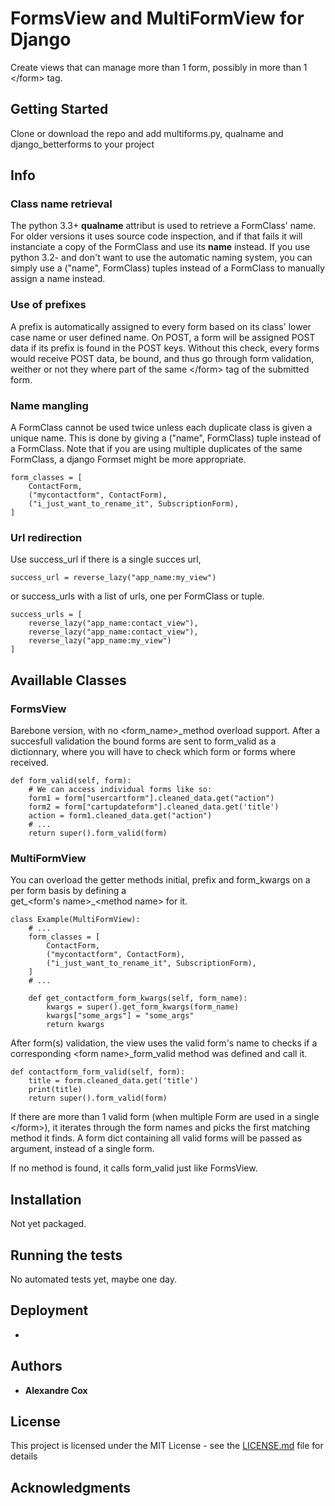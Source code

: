 # FormsView and MultiFormView for Django

Create views that can manage more than 1 form, possibly in more than 1 \</form\> tag.

## Getting Started

Clone or download the repo and add multiforms.py, qualname and django_betterforms to your project

## Info

### Class name retrieval

The python 3.3+ __qualname__ attribut is used to retrieve a FormClass' name. For older versions it 
uses source code inspection, and if that fails it will instanciate a copy of the FormClass and use 
its __name__ instead. If you use python 3.2- and don't want to use the automatic naming system, you 
can simply use a ("name", FormClass) tuples instead of a FormClass to manually assign a name instead.

### Use of prefixes

A prefix is automatically assigned to every form based on its class' lower case name or user defined name. 
On POST, a form will be assigned POST data if its prefix is found in the POST keys. Without this check, 
every forms would receive POST data, be bound, and thus go through form validation, weither or not they 
where part of the same \</form\> tag of the submitted form.

### Name mangling

A FormClass cannot be used twice unless each duplicate class is given a unique name. This is done by 
giving a ("name", FormClass) tuple instead of a FormClass. Note that if you are using multiple 
duplicates of the same FormClass, a django Formset might be more appropriate.

```
form_classes = [
    ContactForm,
    ("mycontactform", ContactForm),
    ("i_just_want_to_rename_it", SubscriptionForm),
]
```

### Url redirection

Use success_url if there is a single succes url, 
```
success_url = reverse_lazy("app_name:my_view")
```
or success_urls with a list of urls, one per FormClass or tuple.
```
success_urls = [
    reverse_lazy("app_name:contact_view"),
    reverse_lazy("app_name:contact_view"),
    reverse_lazy("app_name:my_view")
]
```

## Availlable Classes

### FormsView

Barebone version, with no \<form_name\>_method overload support. After a succesfull validation the 
bound forms are sent to form_valid as a dictionnary, where you will have to check which form or forms
where received.
  
```
def form_valid(self, form):
    # We can access individual forms like so:
    form1 = form["usercartform"].cleaned_data.get("action")
    form2 = form["cartupdateform"].cleaned_data.get('title')
    action = form1.cleaned_data.get("action")
    # ...
    return super().form_valid(form)
```

### MultiFormView

You can overload the getter methods initial, prefix and form_kwargs on a per form basis by defining a   
get_\<form's name\>_\<method name\> for it.
  
```
class Example(MultiFormView):
    # ...
    form_classes = [
        ContactForm,
        ("mycontactform", ContactForm),
        ("i_just_want_to_rename_it", SubscriptionForm), 
    ]
    # ...
    
    def get_contactform_form_kwargs(self, form_name):
        kwargs = super().get_form_kwargs(form_name)
        kwargs["some_args"] = "some_args"
        return kwargs
```

After form(s) validation, the view uses the valid form's name to checks if a corresponding 
\<form name>_form_valid method was defined and call it. 
  
```
def contactform_form_valid(self, form):
    title = form.cleaned_data.get('title')
    print(title)
    return super().form_valid(form) 
```
  
If there are more than 1 valid form (when multiple Form are used in a single \</form>), it iterates 
through the form names and picks the first matching method it finds. A form dict containing all valid
forms will be passed as argument, instead of a single form. 

If no method is found, it calls form_valid just like FormsView.

## Installation

Not yet packaged.

## Running the tests

No automated tests yet, maybe one day.

## Deployment

-

## Authors

* **Alexandre Cox** 

## License

This project is licensed under the MIT License - see the [LICENSE.md](LICENSE.md) file for details

## Acknowledgments
